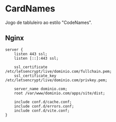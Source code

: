 # CardNames

Jogo de tabluleiro ao estilo "CodeNames".

## Nginx

```shell
server {
    listen 443 ssl;
    listen [::]:443 ssl;

    ssl_certificate         /etc/letsencrypt/live/dominio.com/fullchain.pem;
    ssl_certificate_key     /etc/letsencrypt/live/dominio.com/privkey.pem;

    server_name dominio.com;
    root /var/www/dominio.com/apps/site/dist;
    
    include conf.d/cache.conf;
    include conf.d/errors.conf;
    include conf.d/vite.conf;
}
``` 